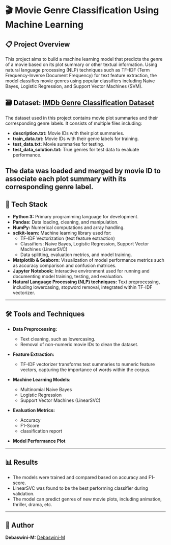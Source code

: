# 🎬 Movie Genre Classification Using Machine Learning

## 📋 Project Overview

This project aims to build a machine learning model that predicts the genre of a movie based on its plot summary or other textual information. Using natural language processing (NLP) techniques such as TF-IDF (Term Frequency-Inverse Document Frequency) for text feature extraction, the model classifies movie genres using popular classifiers including Naive Bayes, Logistic Regression, and Support Vector Machines (SVM).

## 🗃️ Dataset: [IMDb Genre Classification Dataset](https://www.kaggle.com/datasets/hijest/genre-classification-dataset-imdb)

The dataset used in this project contains movie plot summaries and their corresponding genre labels. It consists of multiple files including:

- **description.txt:** Movie IDs with their plot summaries.
- **train_data.txt:** Movie IDs with their genre labels for training.
- **test_data.txt:** Movie summaries for testing.
- **test_data_solution.txt:** True genres for test data to evaluate performance.

The data was loaded and merged by movie ID to associate each plot summary with its corresponding genre label.
---
## 🧰 Tech Stack

- **Python 3:** Primary programming language for development.
- **Pandas:** Data loading, cleaning, and manipulation.
- **NumPy:** Numerical computations and array handling.
- **scikit-learn:** Machine learning library used for:
  - TF-IDF Vectorization (text feature extraction)
  - Classifiers: Naive Bayes, Logistic Regression, Support Vector Machines (LinearSVC)
  - Data splitting, evaluation metrics, and model training.
- **Matplotlib & Seaborn:** Visualization of model performance metrics such as accuracy comparison and confusion matrices.
- **Jupyter Notebook:** Interactive environment used for running and documenting model training, testing, and evaluation.
- **Natural Language Processing (NLP) techniques:** Text preprocessing, including lowercasing, stopword removal, integrated within TF-IDF vectorizer.

---

## 🛠️ Tools and Techniques

- **Data Preprocessing:**
  - Text cleaning, such as lowercasing.
  - Removal of non-numeric movie IDs to clean the dataset.
  
- **Feature Extraction:**
  - TF-IDF vectorizer transforms text summaries to numeric feature vectors, capturing the importance of words within the corpus.

- **Machine Learning Models:**
  - Multinomial Naive Bayes
  - Logistic Regression
  - Support Vector Machines (LinearSVC)
  
- **Evaluation Metrics:**
  - Accuracy
  - F1-Score
  - classification report

- **Model Performance Plot**

---

## 📊 Results

- The models were trained and compared based on accuracy and F1-score.
- LinearSVC was found to be the best performing classifier during validation.
- The model can predict genres of new movie plots, including animation, thriller, drama, etc.


---
## 📝 Author

**Debaswini-M:** [Debaswini-M](https://github.com/Debaswini-M)  






